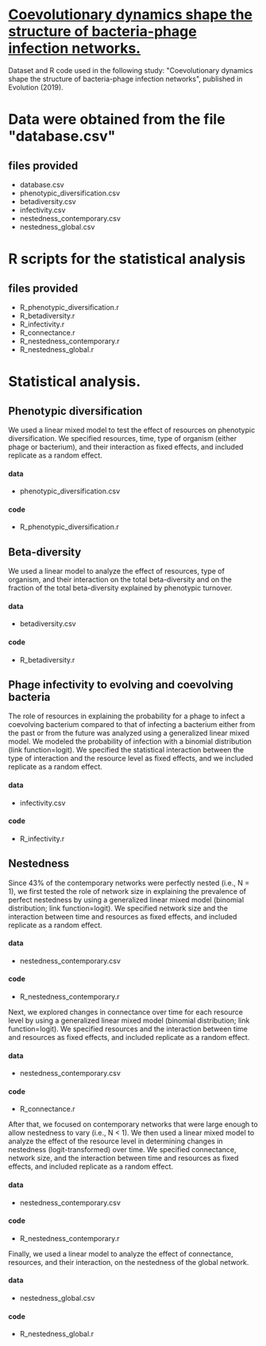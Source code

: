 # <a href="https://github.com/miguelfortuna/coevolutionary_networks_in_the_lab/blob/master/Coevolutionary%20dynamics%20shape%20the%20structure%20of%20bacteria-phage%20infection%20networks.pdf" target="_blank">Coevolutionary dynamics shape the structure of bacteria-phage infection networks.</a>

Dataset and R code used in the following study: "Coevolutionary dynamics shape the structure of bacteria-phage infection networks", published in Evolution (2019).

# Data were obtained from the file "database.csv"
## files provided
- database.csv
- phenotypic_diversification.csv
- betadiversity.csv
- infectivity.csv
- nestedness_contemporary.csv
- nestedness_global.csv

# R scripts for the statistical analysis
## files provided
- R_phenotypic_diversification.r
- R_betadiversity.r
- R_infectivity.r
- R_connectance.r
- R_nestedness_contemporary.r
- R_nestedness_global.r

# Statistical analysis.
## Phenotypic diversification
We used a linear mixed model to test the effect of resources on phenotypic diversification. We specified resources, time, type of organism (either phage or bacterium), and their interaction as fixed effects, and included replicate as a random effect.
#### data
- phenotypic_diversification.csv
#### code
- R_phenotypic_diversification.r

## Beta-diversity
We used a linear model to analyze the effect of resources, type of organism, and their interaction on the total beta-diversity and on the fraction of the total beta-diversity explained by phenotypic turnover.
#### data
- betadiversity.csv
#### code
- R_betadiversity.r

## Phage infectivity to evolving and coevolving bacteria
The role of resources in explaining the probability for a phage to infect a coevolving bacterium compared to that of infecting a bacterium either from the past or from the future was analyzed using a generalized linear mixed model. We modeled the probability of infection with a binomial distribution (link function=logit). We specified the statistical interaction between the type of interaction and the resource level as fixed effects, and we included replicate as a random effect.
#### data
- infectivity.csv
#### code
- R_infectivity.r
## Nestedness
Since 43% of the contemporary networks were perfectly nested (i.e., N = 1), we first tested the role of network size in explaining the prevalence of perfect nestedness by using a generalized linear mixed model (binomial distribution; link function=logit). We specified network size and the interaction between time and resources as fixed effects, and included replicate as a random effect.
#### data
- nestedness_contemporary.csv
#### code
- R_nestedness_contemporary.r

Next, we explored changes in connectance over time for each resource level by using a generalized linear mixed model (binomial distribution; link function=logit). We specified resources and the interaction between time and resources as fixed effects, and included replicate as a random effect.
#### data
- nestedness_contemporary.csv
#### code
- R_connectance.r

After that, we focused on contemporary networks that were large enough to allow nestedness to vary (i.e., N < 1). We then used a linear mixed model to analyze the effect of the resource level in determining changes in nestedness (logit-transformed) over time. We specified connectance, network size, and the interaction between time and resources as fixed effects, and included replicate as a random effect.
#### data
- nestedness_contemporary.csv
#### code
- R_nestedness_contemporary.r

Finally, we used a linear model to analyze the effect of connectance, resources, and their interaction, on the nestedness of the global network.
#### data
- nestedness_global.csv
#### code
- R_nestedness_global.r
